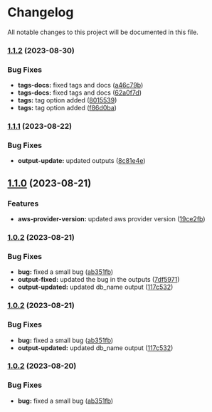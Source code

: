 # Changelog

All notable changes to this project will be documented in this file.

### [1.1.2](https://github.com/shamimice03/terraform-aws-rds-blueprint/compare/v1.1.1...v1.1.2) (2023-08-30)


### Bug Fixes

* **tags-docs:** fixed tags and docs ([a46c79b](https://github.com/shamimice03/terraform-aws-rds-blueprint/commit/a46c79bbc05fb1d9e64afd6c10c44448b1eba3b5))
* **tags-docs:** fixed tags and docs ([62a0f7d](https://github.com/shamimice03/terraform-aws-rds-blueprint/commit/62a0f7d90812e285c702789f62b0086ac82a0cb1))
* **tags:** tag option added ([8015539](https://github.com/shamimice03/terraform-aws-rds-blueprint/commit/8015539cf98d24fc5528ae91111c4d6b75f85e37))
* **tags:** tag option added ([f86d0ba](https://github.com/shamimice03/terraform-aws-rds-blueprint/commit/f86d0badba85a6f55c0d4634652e808f1503c255))

### [1.1.1](https://github.com/shamimice03/terraform-aws-rds-blueprint/compare/v1.1.0...v1.1.1) (2023-08-22)


### Bug Fixes

* **output-update:** updated outputs ([8c81e4e](https://github.com/shamimice03/terraform-aws-rds-blueprint/commit/8c81e4ef722c22187ea6eb14af7978feb449a8f5))

## [1.1.0](https://github.com/shamimice03/terraform-aws-rds-blueprint/compare/v1.0.3...v1.1.0) (2023-08-21)


### Features

* **aws-provider-version:** updated aws provider version ([19ce2fb](https://github.com/shamimice03/terraform-aws-rds-blueprint/commit/19ce2fb91e6ac80e95e080f51120ab2dfa4bd56d))

### [1.0.2](https://github.com/shamimice03/terraform-aws-rds-blueprint/compare/v1.0.1...v1.0.2) (2023-08-21)


### Bug Fixes

* **bug:** fixed a small bug ([ab351fb](https://github.com/shamimice03/terraform-aws-rds-blueprint/commit/ab351fb552533d29183558fd221561d3943e9873))
* **output-fixed:** updated the bug in the outputs ([7df5971](https://github.com/shamimice03/terraform-aws-rds-blueprint/commit/7df59717c4c6ab5832bfc4e9d13d9bdd73f51ce0))
* **output-updated:** updated db_name output ([117c532](https://github.com/shamimice03/terraform-aws-rds-blueprint/commit/117c532e9c4221e02268a2da6b04c29b0f702ab6))

### [1.0.2](https://github.com/shamimice03/terraform-aws-rds-blueprint/compare/v1.0.1...v1.0.2) (2023-08-21)


### Bug Fixes

* **bug:** fixed a small bug ([ab351fb](https://github.com/shamimice03/terraform-aws-rds-blueprint/commit/ab351fb552533d29183558fd221561d3943e9873))
* **output-updated:** updated db_name output ([117c532](https://github.com/shamimice03/terraform-aws-rds-blueprint/commit/117c532e9c4221e02268a2da6b04c29b0f702ab6))

### [1.0.2](https://github.com/shamimice03/terraform-aws-rds-blueprint/compare/v1.0.1...v1.0.2) (2023-08-20)


### Bug Fixes

* **bug:** fixed a small bug ([ab351fb](https://github.com/shamimice03/terraform-aws-rds-blueprint/commit/ab351fb552533d29183558fd221561d3943e9873))
